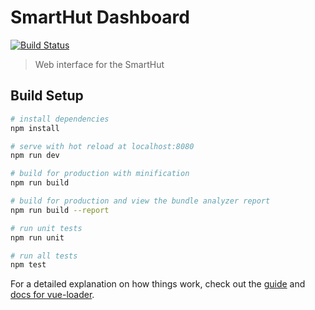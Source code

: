 # SmartHut Dashboard

[![Build Status](https://travis-ci.org/smarthut/dashboard.svg?branch=master)](https://travis-ci.org/smarthut/dashboard)


> Web interface for the SmartHut

## Build Setup

``` bash
# install dependencies
npm install

# serve with hot reload at localhost:8080
npm run dev

# build for production with minification
npm run build

# build for production and view the bundle analyzer report
npm run build --report

# run unit tests
npm run unit

# run all tests
npm test
```

For a detailed explanation on how things work, check out the [guide](http://vuejs-templates.github.io/webpack/) and [docs for vue-loader](http://vuejs.github.io/vue-loader).
